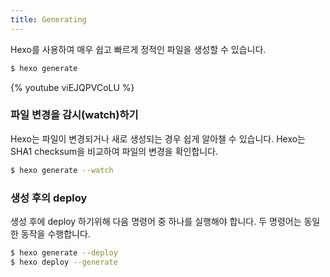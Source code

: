 ```yaml
---
title: Generating
---
```


Hexo를 사용하여 매우 쉽고 빠르게 정적인 파일을 생성할 수 있습니다.

```bash
$ hexo generate
```

{% youtube viEJQPVCoLU %}

### 파일 변경을 감시(watch)하기

Hexo는 파일이 변경되거나 새로 생성되는 경우 쉽게 알아챌 수 있습니다. Hexo는 SHA1 checksum을 비교하여 파일의 변경을 확인합니다.

```bash
$ hexo generate --watch
```

### 생성 후의 deploy

생성 후에 deploy 하기위해 다음 명령어 중 하나를 실행해야 합니다. 두 명령어는 동일한 동작을 수행합니다.

```bash
$ hexo generate --deploy
$ hexo deploy --generate
```
